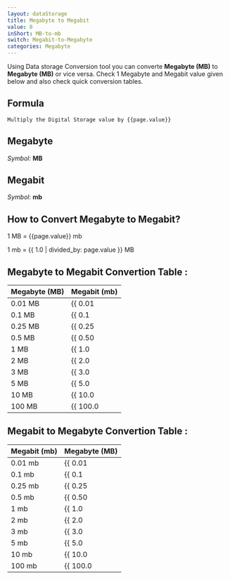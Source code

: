 ```yaml
---
layout: dataStorage
title: Megabyte to Megabit
value: 8
inShort: MB-to-mb
switch: Megabit-to-Megabyte
categories: Megabyte
---
```


Using Data storage Conversion tool you can converte **Megabyte (MB)** to **Megabyte (MB)** or vice versa. Check 1 Megabyte and Megabit value given below and also check quick conversion tables.

## Formula
`Multiply the Digital Storage value by {{page.value}}`

## Megabyte
*Symbol:* **MB**

## Megabit
*Symbol:* **mb**

## How to Convert Megabyte to Megabit?

1 MB = {{page.value}} mb

1 mb = {{ 1.0 | divided_by: page.value }} MB


## Megabyte to Megabit Convertion Table :

| Megabyte (MB) | Megabit (mb) |
| ---- | ---- |
| 0.01 MB | {{ 0.01 | times: page.value }} mb |
| 0.1 MB | {{ 0.1 | times: page.value }} mb |
| 0.25 MB | {{ 0.25 | times: page.value }} mb |
| 0.5 MB | {{ 0.50 | times: page.value }} mb |
| 1 MB | {{ 1.0 | times: page.value }} mb |
| 2 MB | {{ 2.0 | times: page.value }} mb |
| 3 MB | {{ 3.0 | times: page.value }} mb |
| 5 MB | {{ 5.0 | times: page.value }} mb |
| 10 MB | {{ 10.0 | times: page.value }} mb |
| 100 MB | {{ 100.0 | times: page.value }} mb |

## Megabit to Megabyte Convertion Table :

| Megabit (mb) | Megabyte (MB) |
| ---- | ---- |
| 0.01 mb | {{ 0.01 | divided_by: page.value }} MB |
| 0.1 mb | {{ 0.1 | divided_by: page.value }} MB |
| 0.25 mb | {{ 0.25 | divided_by: page.value }} MB |
| 0.5 mb | {{ 0.50 | divided_by: page.value }} MB |
| 1 mb | {{ 1.0 | divided_by: page.value }} MB |
| 2 mb | {{ 2.0 | divided_by: page.value }} MB |
| 3 mb | {{ 3.0 | divided_by: page.value }} MB |
| 5 mb | {{ 5.0 | divided_by: page.value }} MB |
| 10 mb | {{ 10.0 | divided_by: page.value }} MB |
| 100 mb | {{ 100.0 | divided_by: page.value }} MB |


<script>
document.getElementById('selectInput')[8].selected = true
document.getElementById('selectOutput')[6].selected = true
</script>
